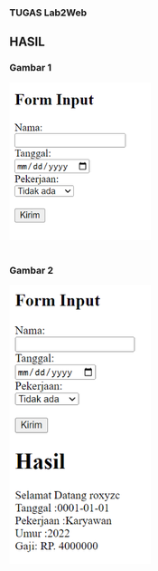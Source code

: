 ### TUGAS Lab2Web

## HASIL

### Gambar 1

<img src="./img1.png" style="margin: auto; width:250px;"><br><br>

### Gambar 2

<img src="./img2.png" style="margin: auto; width:250px;"><br><br>

